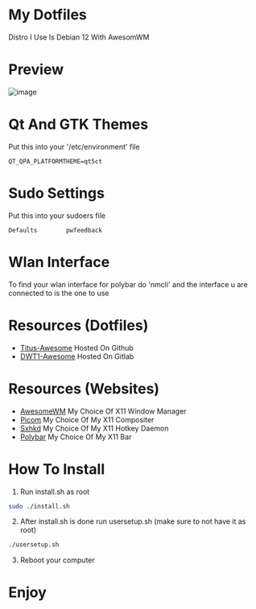 # My Dotfiles

Distro I Use Is Debian 12 With AwesomWM

# Preview

![image](https://github.com/indyleo/dots-debian/assets/100316787/64576f0f-f330-4d51-ad2f-38358b2bed3e)

# Qt And GTK Themes

Put this into your '/etc/environment' file

```
QT_QPA_PLATFORMTHEME=qt5ct
```

# Sudo Settings

Put this into your sudoers file

```
Defaults        pwfeedback
```

# Wlan Interface

To find your wlan interface for polybar do 'nmcli' and the interface u are connected to is the one to use

# Resources (Dotfiles)

- [Titus-Awesome](https://github.com/ChrisTitusTech/titus-awesome) Hosted On Github
- [DWT1-Awesome](https://gitlab.com/dwt1/dotfiles/-/tree/master/.config/awesome) Hosted On Gitlab

# Resources (Websites)

- [AwesomeWM](https://awesomewm.org/) My Choice Of X11 Window Manager
- [Picom](https://github.com/yshui/picom) My Choice Of My X11 Compositer
- [Sxhkd](https://github.com/baskerville/sxhkd) My Choice Of My X11 Hotkey Daemon
- [Polybar](https://polybar.github.io/) My Choice Of My X11 Bar

# How To Install

1. Run install.sh as root

```bash
sudo ./install.sh
```

2. After install.sh is done run usersetup.sh (make sure to not have it as root)

```bash
./usersetup.sh
```

3. Reboot your computer

# Enjoy
